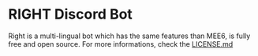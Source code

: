 # **RIGHT** Discord Bot
Right is a multi-lingual bot which has the same features than MEE6, is fully free and open source. For more informations, check the [LICENSE.md](./)